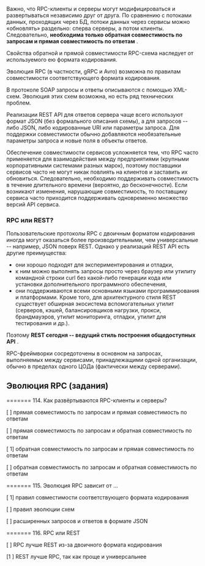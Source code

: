 Важно, что RPC-клиенты и серверы могут модифицироваться и развертываться независимо друг от друга. По сравнению с потоками данных, проходящих через БД, потоки данных через сервисы можно «обновлять» раздельно: сперва серверы, а потом клиенты. Следовательно,  **необходима только обратная совместимость по запросам и прямая совместимость по ответам** .

Свойства обратной и прямой совместимости RPC-схема наследует от используемого ею формата кодирования.

Эволюция RPC (в частности, gRPC и Avro) возможна по правилам совместимости соответствующего формата кодирования.

В протоколе SOAP запросы и ответы описываются с помощью XML-схем. Эволюция этих схем возможна, но есть ряд технических проблем.

Реализации REST API для ответов сервера чаще всего используют формат JSON (без формального описания схемы), а для запросов -- либо JSON, либо кодированные URI или параметры запроса. Для поддержки совместимости обычно добавляются необязательные параметры запроса и новые поля в объекты ответов.

Обеспечение совместимости сервисов усложняется тем, что RPC часто применяется для взаимодействия между предприятиями (крупными корпоративными системами разных марок), поэтому поставщики сервисов часто не могут никак повлиять на клиентов и заставить их обновиться. Следовательно, необходимо поддерживать совместимость в течение длительного времени (вероятно, до бесконечности). Если возникают изменения, нарушающие совместимость, то поставщику сервиса часто приходится поддерживать одновременно множество версий API сервиса.


### RPC или REST?

Пользовательские протоколы RPC с двоичным форматом кодирования иногда могут оказаться более производительными, чем универсальные -- например, JSON поверх REST. Однако у реализаций REST API есть другие преимущества:

- они хорошо подходят для экспериментирования и отладки,
- к ним можно выполнять запросы просто через браузер или утилиту командной строки curl без какой-либо генерации кода или установки дополнительного программного обеспечения,
- они поддерживаются всеми основными языками программирования и платформами.
  Кроме того, для архитектурного стиля REST существует обширная экосистема вспомогательных утилит (серверов, кэшей, балансировщиков нагрузки, прокси, брандмауэров, утилит мониторинга, отладки, утилит для тестирования и др.).

Поэтому  **REST сегодня -- ведущий стиль построения общедоступных API** .

RPC-фреймворки сосредоточены в основном на запросах, выполняемых между сервисами, принадлежащими одной организации, обычно в пределах одного ЦОДа (фактически между серверами).


## Эволюция RPC (задания)

======= 114. Как развёртываются RPC-клиенты и серверы?

[ ] прямая совместимость по запросам и прямая совместимость по ответам

[ ] прямая совместимость по запросам и обратная совместимость по ответам

[ 1] обратная совместимость по запросам и прямая совместимость по ответам

[ ] обратная совместимость по запросам и обратная совместимость по ответам

======= 115. Эволюция RPC зависит от ...

[ 1] правил совместимости соответствующего формата кодирования

[ ] правил эволюции схем

[ ] расширенных запросов и ответов в формате JSON

======= 116. RPC или REST

[ ] RPC лучше REST из-за двоичного формата кодирования

[1 ] REST лучше RPC, так как проще и универсальнее
